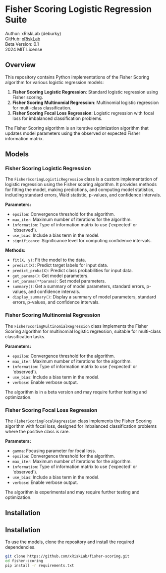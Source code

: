# Fisher Scoring Logistic Regression Suite

Author: xRiskLab (deburky)  
GitHub: [xRiskLab](https://github.com/xRiskLab)  
Beta Version: 0.1  
2024 MIT License  

## Overview

This repository contains Python implementations of the Fisher Scoring algorithm for various logistic regression models:

1. **Fisher Scoring Logistic Regression**: Standard logistic regression using Fisher scoring.
2. **Fisher Scoring Multinomial Regression**: Multinomial logistic regression for multi-class classification.
3. **Fisher Scoring Focal Loss Regression**: Logistic regression with focal loss for imbalanced classification problems.

The Fisher Scoring algorithm is an iterative optimization algorithm that updates model parameters using the observed or expected Fisher information matrix.

## Models

### Fisher Scoring Logistic Regression

The `FisherScoringLogisticRegression` class is a custom implementation of logistic regression using the Fisher scoring algorithm. It provides methods for fitting the model, making predictions, and computing model statistics, including standard errors, Wald statistic, p-values, and confidence intervals.

**Parameters:**
- `epsilon`: Convergence threshold for the algorithm.
- `max_iter`: Maximum number of iterations for the algorithm.
- `information`: Type of information matrix to use ('expected' or 'observed').
- `use_bias`: Include a bias term in the model.
- `significance`: Significance level for computing confidence intervals.

**Methods:**
- `fit(X, y)`: Fit the model to the data.
- `predict(X)`: Predict target labels for input data.
- `predict_proba(X)`: Predict class probabilities for input data.
- `get_params()`: Get model parameters.
- `set_params(**params)`: Set model parameters.
- `summary()`: Get a summary of model parameters, standard errors, p-values, and confidence intervals.
- `display_summary()`: Display a summary of model parameters, standard errors, p-values, and confidence intervals.

### Fisher Scoring Multinomial Regression

The `FisherScoringMultinomialRegression` class implements the Fisher Scoring algorithm for multinomial logistic regression, suitable for multi-class classification tasks.

**Parameters:**
- `epsilon`: Convergence threshold for the algorithm.
- `max_iter`: Maximum number of iterations for the algorithm.
- `information`: Type of information matrix to use ('expected' or 'observed').
- `use_bias`: Include a bias term in the model.
- `verbose`: Enable verbose output.

The algorithm is in a beta version and may require further testing and optimization.

### Fisher Scoring Focal Loss Regression

The `FisherScoringFocalRegression` class implements the Fisher Scoring algorithm with focal loss, designed for imbalanced classification problems where the positive class is rare.

**Parameters:**
- `gamma`: Focusing parameter for focal loss.
- `epsilon`: Convergence threshold for the algorithm.
- `max_iter`: Maximum number of iterations for the algorithm.
- `information`: Type of information matrix to use ('expected' or 'observed').
- `use_bias`: Include a bias term in the model.
- `verbose`: Enable verbose output.

The algorithm is experimental and may require further testing and optimization.

## Installation

## Installation

To use the models, clone the repository and install the required dependencies.

```bash
git clone https://github.com/xRiskLab/fisher-scoring.git
cd fisher-scoring
pip install -r requirements.txt
```
